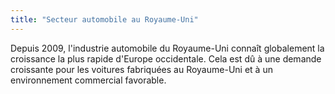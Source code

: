 ```yaml
---
title: "Secteur automobile au Royaume-Uni"
---
```

Depuis 2009, l'industrie automobile du Royaume-Uni connaît globalement la croissance la plus rapide d'Europe occidentale. Cela est dû à une demande croissante pour les voitures fabriquées au Royaume-Uni et à un environnement commercial favorable.
